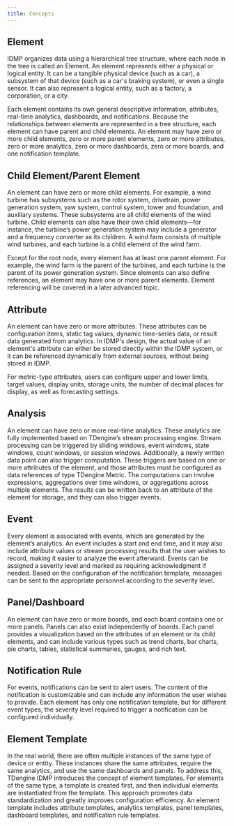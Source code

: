 ```yaml
---
title: Concepts
---
```


## Element

IDMP organizes data using a hierarchical tree structure, where each node in the tree is called an Element. An element represents either a physical or logical entity. It can be a tangible physical device (such as a car), a subsystem of that device (such as a car's braking system), or even a single sensor. It can also represent a logical entity, such as a factory, a corporation, or a city.

Each element contains its own general descriptive information, attributes, real-time analytics, dashboards, and notifications. Because the relationships between elements are represented in a tree structure, each element can have parent and child elements. An element may have zero or more child elements, zero or more parent elements, zero or more attributes, zero or more analytics, zero or more dashboards, zero or more boards, and one notification template.

## Child Element/Parent Element

An element can have zero or more child elements. For example, a wind turbine has subsystems such as the rotor system, drivetrain, power generation system, yaw system, control system, tower and foundation, and auxiliary systems. These subsystems are all child elements of the wind turbine. Child elements can also have their own child elements—for instance, the turbine’s power generation system may include a generator and a frequency converter as its children. A wind farm consists of multiple wind turbines, and each turbine is a child element of the wind farm.

Except for the root node, every element has at least one parent element. For example, the wind farm is the parent of the turbines, and each turbine is the parent of its power generation system. Since elements can also define references, an element may have one or more parent elements. Element referencing will be covered in a later advanced topic.

## Attribute

An element can have zero or more attributes. These attributes can be configuration items, static tag values, dynamic time-series data, or result data generated from analytics. In IDMP's design, the actual value of an element's attribute can either be stored directly within the IDMP system, or it can be referenced dynamically from external sources, without being stored in IDMP.

For metric-type attributes, users can configure upper and lower limits, target values, display units, storage units, the number of decimal places for display, as well as forecasting settings.

## Analysis

An element can have zero or more real-time analytics. These analytics are fully implemented based on TDengine’s stream processing engine. Stream processing can be triggered by sliding windows, event windows, state windows, count windows, or session windows. Additionally, a newly written data point can also trigger computation. These triggers are based on one or more attributes of the element, and those attributes must be configured as data references of type TDengine Metric. The computations can involve expressions, aggregations over time windows, or aggregations across multiple elements. The results can be written back to an attribute of the element for storage, and they can also trigger events.

## Event

Every element is associated with events, which are generated by the element’s analytics. An event includes a start and end time, and it may also include attribute values or stream processing results that the user wishes to record, making it easier to analyze the event afterward. Events can be assigned a severity level and marked as requiring acknowledgment if needed. Based on the configuration of the notification template, messages can be sent to the appropriate personnel according to the severity level.

## Panel/Dashboard

An element can have zero or more boards, and each board contains one or more panels. Panels can also exist independently of boards. Each panel provides a visualization based on the attributes of an element or its child elements, and can include various types such as trend charts, bar charts, pie charts, tables, statistical summaries, gauges, and rich text.

## Notification Rule

For events, notifications can be sent to alert users. The content of the notification is customizable and can include any information the user wishes to provide. Each element has only one notification template, but for different event types, the severity level required to trigger a notification can be configured individually.

## Element Template

In the real world, there are often multiple instances of the same type of device or entity. These instances share the same attributes, require the same analytics, and use the same dashboards and panels. To address this, TDengine IDMP introduces the concept of element templates. For elements of the same type, a template is created first, and then individual elements are instantiated from the template. This approach promotes data standardization and greatly improves configuration efficiency. An element template includes attribute templates, analytics templates, panel templates, dashboard templates, and notification rule templates.
